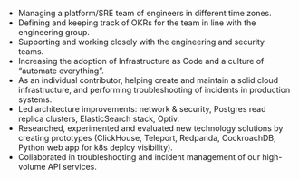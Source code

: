 
- Managing a platform/SRE team of engineers in different time zones.  
- Defining and keeping track of OKRs for the team in line with the engineering group.  
- Supporting and working closely with the engineering and security teams.  
- Increasing the adoption of Infrastructure as Code and a culture of “automate everything”.  
- As an individual contributor, helping create and maintain a solid cloud infrastructure, and performing troubleshooting of incidents in production systems.  
- Led architecture improvements: network & security, Postgres read replica clusters, ElasticSearch stack, Optiv.  
- Researched, experimented and evaluated new technology solutions by creating prototypes (ClickHouse, Teleport, Redpanda, CockroachDB, Python web app for k8s deploy visibility).  
- Collaborated in troubleshooting and incident management of our high-volume API services.